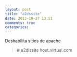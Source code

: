 ```yaml
---
layout: post
title: "a2dssite"
date: 2013-10-27 13:51
comments: true
categories: 
---
```

Deshabilita sitios de apache

>\# a2dissite host_virtual.com

